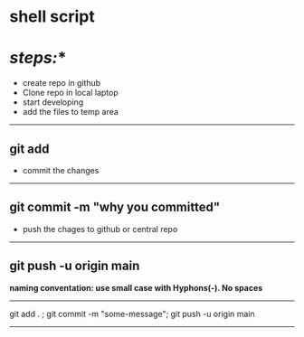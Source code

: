 # shell script 

# *steps:**
* create repo in github 
* Clone repo in local laptop 
* start developing 
* add the files to temp area
-----
git add <file-name>
-----
* commit the changes
------
git commit -m "why you committed"
------
* push the chages to github or 
central repo
-------
git push -u origin main
--------

**naming conventation: use small case with Hyphons(-). No spaces**

---

git add . ; git commit -m "some-message"; git push -u origin main 

----